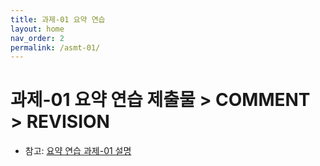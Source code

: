 ```yaml
---
title: 과제-01 요약 연습
layout: home
nav_order: 2
permalink: /asmt-01/
---
```


# 과제-01 요약 연습 제출물 > COMMENT > REVISION

* 참고: [요약 연습 과제-01 설명](https://deepwrite.github.io/2025SPRING/assignments/asmt-01/)